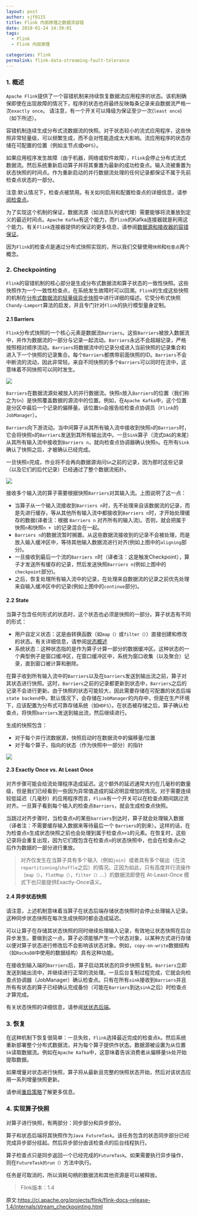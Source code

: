 ```yaml
---
layout: post
author: sjf0115
title: Flink 内部原理之数据流容错
date: 2018-01-24 14:39:01
tags:
  - Flink
  - Flink 内部原理

categories: Flink
permalink: flink-data-streaming-fault-tolerance
---
```


### 1. 概述

`Apache Flink`提供了一个容错机制来持续恢复数据流应用程序的状态。该机制确保即使在出现故障的情况下，程序的状态也将最终反映每条记录来自数据流严格一次`exactly once`。 请注意，有一个开关可以降级为保证至少一次(`least once`)（如下所述）。

容错机制连续生成分布式流数据流的快照。对于状态较小的流式应用程序，这些快照非常轻量级，可以频繁生成，而不会对性能造成太大影响。流应用程序的状态存储在可配置的位置（例如主节点或`HDFS`）。

如果应用程序发生故障（由于机器，网络或软件故障），`Flink`会停止分布式流式数据流。然后系统重新启动算子并将其重置为最新的成功检查点。输入流被重置为状态快照的时间点。作为重新启动的并行数据流处理的任何记录都保证不属于先前检查点状态的一部分。

注意:默认情况下，检查点被禁用。有关如何启用和配置检查点的详细信息，请参[阅检查点](http://smartsi.club/2018/01/17/flink-stream-development-checkpointing-enable-config/)。

为了实现这个机制的保证，数据流源（如消息队列或代理）需要能够将流重放到定义的最近时间点。`Apache Kafka`有这个能力，而`Flink`的Kafka连接器就是利用这个能力。有关`Flink`连接器提供的保证的更多信息，请参阅[数据源和接收器的容错保证](https://ci.apache.org/projects/flink/flink-docs-release-1.4/dev/connectors/guarantees.html)。

因为`Flink`的检查点是通过分布式快照实现的，所以我们交替使用`快照`和`检查点`两个概念。

### 2. Checkpointing

`Flink`的容错机制的核心部分是生成分布式数据流和算子状态的一致性快照。这些快照作为一个一致性检查点，在系统发生故障时可以回溯。`Flink`的生成这些快照的机制在[分布式数据流的轻量级异步快照](https://arxiv.org/abs/1506.08603)中进行详细的描述。它受分布式快照`Chandy-Lamport`算法的启发，并且专门针对`Flink`的执行模型量身定制。

#### 2.1 Barriers

`Flink`分布式快照的一个核心元素是数据流`Barriers`。这些`Barriers`被放入数据流中，并作为数据流的一部分与记录一起流动。`Barriers`永远不会超越记录，严格按照相对顺序流动。`Barriers`将数据流中的记录分成进入当前快照的记录集合和进入下一个快照的记录集合。每个`Barriers`都携带前面快照的ID。`Barriers`不会中断流的流动，因此非常轻。来自不同快照的多个`Barriers`可以同时在流中，这意味着不同快照可以同时发生。

![](https://github.com/sjf0115/PubLearnNotes/blob/master/image/Flink/%E5%86%85%E9%83%A8%E5%8E%9F%E7%90%86%E4%B9%8B%E6%95%B0%E6%8D%AE%E6%B5%81%E5%AE%B9%E9%94%99-1.png?raw=true)

`Barriers`在数据流源处被放入的并行数据流。快照`n`放入`Barriers`的位置（我们称之为`Sn`）是快照覆盖数据的源流中的位置。例如，在`Apache Kafka`中，这个位置是分区中最后一个记录的偏移量。该位置`Sn`会报告给检查点协调员（`Flink`的`JobManager`）。

`Barriers`向下游流动。当中间算子从其所有输入流中接收到快照`n`的`Barriers`时，它会将快照`n`的`Barriers`发送到其所有输出流中。一旦`Sink`算子（流式`DAG`的末尾）从其所有输入流中接收到`Barriers n`，就向检查点协调器确认快照`n`。在所有`Sink`确认了快照之后，才被确认已经完成。

一旦快照`n`完成，作业将不会再向数据源询问`Sn`之前的记录，因为那时这些记录（以及它们的后代记录）已经通过了整个数据流拓扑。

![](https://github.com/sjf0115/PubLearnNotes/blob/master/image/Flink/%E5%86%85%E9%83%A8%E5%8E%9F%E7%90%86%E4%B9%8B%E6%95%B0%E6%8D%AE%E6%B5%81%E5%AE%B9%E9%94%99-2.png?raw=true)

接收多个输入流的算子需要根据快照`Barriers`对其输入流。上图说明了这一点：
- 当算子从一个输入流接收到`Barriers n`时，先不处理来自该数据流的记录，而是先进行缓存，等从其他所有输入流中都接收到`Barriers n`时，才开始处理缓存的数据(译者注：根据 `Barriers n` 对齐所有的输入流)。否则，就会把属于快照`n`和快照`n + 1`的记录混合在一起。
- `Barriers n`的数据流暂时搁置。从这些数据流接收到的记录不会被处理，而是放入输入缓冲区中，等待其他输入数据流进行对齐(例如上图中的`aligning`部分)。
- 一旦接收到最后一个流的`Barriers n`时（译者注：这是触发Checkpoint），算子才发送所有缓存的记录，然后发送快照`Barriers n`(例如上图中的`checkpoint`部分)。
- 之后，恢复处理所有输入流中的记录，在处理来自数据流的记录之前优先处理来自输入缓冲区中的记录(例如上图中的`continue`部分)。

#### 2.2 State

当算子包含任何形式的状态时，这个状态也必须是快照的一部分。算子状态有不同的形式：
- 用户自定义状态：这是由转换函数（如`map（）`或`filter（）`）直接创建和修改的状态。有关详细信息，请参阅[状态概述](http://smartsi.club/2018/01/16/flink-stream-state-overview/)
- 系统状态：这种状态指的是作为算子计算一部分的数据缓冲区。这种状态的一个典型例子是窗口缓冲区，在窗口缓冲区中，系统为窗口收集（以及聚合）记录，直到窗口被计算和删除。

在算子收到所有输入流中的`Barriers`以及在`barriers`发送到输出流之前，算子对其状态进行快照。这时，`Barriers`之前的记录都更新到状态中，`Barriers`之后的记录不会进行更新。由于快照的状态可能较大，因此需要存储在可配置的状态后端`state backend`中。默认情况下，会存储在`JobManager`的内存中，但是在生产环境下，应该配置为分布式可靠存储系统（如`HDFS`）。在状态被存储之后，算子确认检查点，将快照`barriers`发送到输出流，然后继续进行。

生成的快照包含：
- 对于每个并行流数据源，快照启动时在数据流中的偏移量/位置
- 对于每个算子，指向的状态（作为快照中一部分）的指针

![](https://github.com/sjf0115/PubLearnNotes/blob/master/image/Flink/%E5%86%85%E9%83%A8%E5%8E%9F%E7%90%86%E4%B9%8B%E6%95%B0%E6%8D%AE%E6%B5%81%E5%AE%B9%E9%94%99-3.png?raw=true)

#### 2.3 Exactly Once vs. At Least Once

对齐步骤可能会给流处理程序造成延迟。这个额外的延迟通常大约在几毫秒的数量级，但是我们已经看到一些因为异常值造成的延迟明显增加的情况。对于需要连续较低延迟（几毫秒）的应用程序而言，`Flink`有一个开关可以在检查点期间跳过流对齐。一旦算子看到每个输入的检查点`Barriers`，就会生成检查点快照。

当跳过对齐步骤时，当检查点`n`的某些`barriers`到达时，算子就会处理输入数据（译者注：不需要缓存输入数据来等待最后一个 `Barriers`的到来）。这样的话，在为检查点`n`生成状态快照之前也会处理到属于检查点`n+1`的元素。在恢复时，这些记录将会重复出现，因为它们既包含在检查点`n`的状态快照中，也会在检查点`n`之后作为数据的一部分进行重放。

> 对齐仅发生在当算子具有多个输入（例如`join`）或者具有多个输出（在流`repartitioning`/`shuffle`之后）的情况。正因为如此，只有高度并行流操作（`map（）`，`flatMap（）`，`filter（）`...）的数据流即使在 At-Least-Once 模式下也只能提供Exactly-Once语义。

#### 2.4 异步状态快照

请注意，上述机制意味着当算子在状态后端存储状态快照时会停止处理输入记录。这种同步状态快照在每次生成快照时都会造成延迟。

可以让算子在存储其状态快照的同时继续处理输入记录，有效地让状态快照在后台异步发生。要做到这一点，算子必须能够产生一个状态对象，以某种方式进行存储以便对算子状态进行修改后不会影响该状态对象。例如，`copy-on-write`数据结构（如`RocksDB`中使用的数据结构）具有这种功能。

在接收到输入端的`Barriers`后，算子启动其状态的异步快照复制。`Barriers`立即发送到输出流中，并继续进行正常的流处理。一旦后台复制过程完成，它就会向检查点协调器（JobManager）确认检查点。只有在所有`sink`接收到`Barriers`并且所有有状态的算子已经确认完成备份（可能在`Barriers`到达`sink`之后）时检查点才算完成。

有关状态快照的详细信息，请参阅[状状态后端](http://smartsi.club/2018/01/17/flink-stream-state-backends/)。

### 3. 恢复

在这种机制下恢复很简单：一旦失败，`Flink`选择最近完成的检查点`k`。然后系统重新部署整个分布式数据流，并为每个算子提供作状态。数据源被设置为从位置`Sk`读取数据流。例如在`Apache Kafka`中，这意味着告诉消费者从偏移量`Sk`处开始提取数据。

如果增量对状态进行快照，算子将从最新且完整的快照状态开始，然后对该状态应用一系列增量快照更新。

请参阅[重启策略](http://smartsi.club/2018/01/04/flink-restart-strategy/)了解更多信息。

### 4. 实现算子快照

对算子进行快照，有两部分：同步部分和异步部分。

算子和状态后端将其快照作为`Java FutureTask`。该任务包含的状态同步部分已经完成异步部分挂起。然后异步部分由该检查点的后台线程执行。

算子检查点只是同步返回一个已经完成的`FutureTask`。如果需要执行异步操作，则在`FutureTask的run（）`方法中执行。

任务是可取消的，所以消耗句柄的数据流和其他资源是可以被释放。

> Flink版本：1.4

原文:https://ci.apache.org/projects/flink/flink-docs-release-1.4/internals/stream_checkpointing.html
